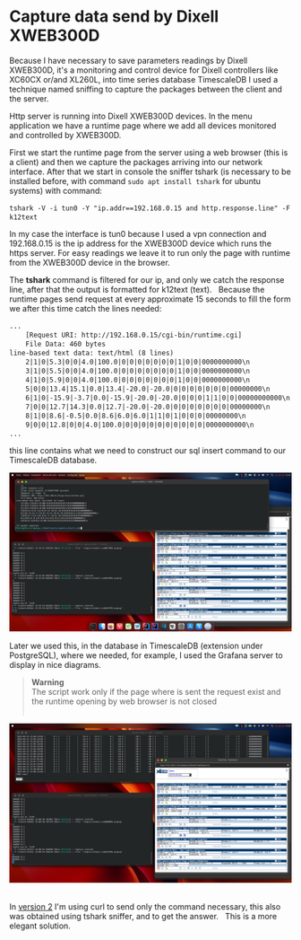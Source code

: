 # Capture data send by Dixell XWEB300D
Because I have necessary to save parameters readings by Dixell XWEB300D, it's a monitoring and control device for Dixell controllers
like XC60CX or/and XL260L, into time series database TimescaleDB I used a technique named sniffing to capture the
packages between the client and the server.  
 
Http server is running into Dixell XWEB300D devices. In the menu application we have a runtime page where we add all devices
monitored and controlled by XWEB300D.  
 
First we start the runtime page from the server using a web browser (this is a client) and then we capture the packages arriving into our network
interface. After that we start in console the sniffer tshark (is necessary to be installed before, with command
```sudo apt install tshark``` for ubuntu systems) with command:  

```shell
tshark -V -i tun0 -Y "ip.addr==192.168.0.15 and http.response.line" -F k12text
```

In my case the interface is tun0 because I used a vpn connection and 192.168.0.15 is the ip address for the XWEB300D device
which runs the https server. For easy readings we leave it to run only the page with runtime from the XWEB300D device in the browser.  
  
The **tshark** command is filtered for our ip, and only we catch the response line, after that the output is formatted for k12text (text).  
Because the runtime pages send request at every approximate 15 seconds to fill the form we after this time catch the lines 
needed: 

```text
...
    [Request URI: http://192.168.0.15/cgi-bin/runtime.cgi]
    File Data: 460 bytes
line-based text data: text/html (8 lines)
    2|1|0|5.3|0|0|4.0|100.0|0|0|0|0|0|0|0|1|0|0|0000000000\n
    3|1|0|5.5|0|0|4.0|100.0|0|0|0|0|0|0|0|1|0|0|0000000000\n
    4|1|0|5.9|0|0|4.0|100.0|0|0|0|0|0|0|0|1|0|0|0000000000\n
    5|0|0|13.4|15.1|0.0|13.4|-20.0|-20.0|0|0|0|0|0|0|0|00000000\n
    6|1|0|-15.9|-3.7|0.0|-15.9|-20.0|-20.0|0|0|0|1|1|0|0|00000000000\n
    7|0|0|12.7|14.3|0.0|12.7|-20.0|-20.0|0|0|0|0|0|0|0|00000000\n
    8|1|0|8.6|-0.5|0.0|8.6|6.0|6.0|1|1|0|1|0|0|0|00000000\n
    9|0|0|12.8|0|0|4.0|100.0|0|0|0|0|0|0|0|0|0|0|0000000000\n
...
```
this line contains what we need to construct our sql insert command to our TimescaleDB database.  

![Screen shoot with command tshark running](./img/capture_with_tshark.png)  

Later we used this, in the database in TimescaleDB (extension under PostgreSQL), where we needed, for example, I used the Grafana server to display in nice diagrams.

>**Warning**  
> The script work only if the page where is sent the request exist and the runtime opening by web browser is not closed  
  

![Screen shoot with final script running](./img/run_script.png)  

In [version 2](https://github.com/florintanasa/capture_dixell_v2) I'm using curl to send only the command necessary, this also was obtained using tshark sniffer, and to get the answer.  
This is a more elegant solution.  




